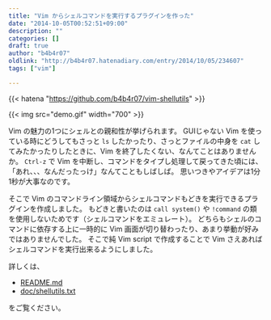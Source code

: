```yaml
---
title: "Vim からシェルコマンドを実行するプラグインを作った"
date: "2014-10-05T00:52:51+09:00"
description: ""
categories: []
draft: true
author: "b4b4r07"
oldlink: "http://b4b4r07.hatenadiary.com/entry/2014/10/05/234607"
tags: ["vim"]

---
```


{{< hatena "https://github.com/b4b4r07/vim-shellutils" >}}

{{< img src="demo.gif" width="700" >}}

Vim の魅力の1つにシェルとの親和性が挙げられます。
GUIじゃない Vim を使っている時にどうしてもさっと `ls` したかったり、さっとファイルの中身を `cat` してみたかったりしたときに、Vim を終了したくない、なんてことはありませんか。
`Ctrl-z` で Vim を中断し、コマンドをタイプし処理して戻ってきた頃には、「あれ、、、なんだったっけ」なんてこともしばしば。
思いつきやアイデアは1分1秒が大事なのです。

そこで Vim のコマンドライン領域からシェルコマンドもどきを実行できるプラグインを作成しました。
もどきと書いたのは `call system()` や `!command` の類を使用しないためです（シェルコマンドをエミュレート）。
どちらもシェルのコマンドに依存する上に一時的に Vim 画面が切り替わったり、あまり挙動が好みではありませんでした。
そこで純 Vim script で作成することで Vim さえあればシェルコマンドを実行出来るようにしました。

詳しくは、

- [README.md](https://github.com/b4b4r07/vim-shellutils/blob/master/README.md)
- [doc/shellutils.txt](https://github.com/b4b4r07/vim-shellutils/blob/master/doc/shellutils.txt)

をご覧ください。
